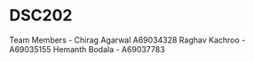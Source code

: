 # DSC202















Team Members - 
Chirag Agarwal A69034328
Raghav Kachroo - A69035155
Hemanth Bodala - A69037783
